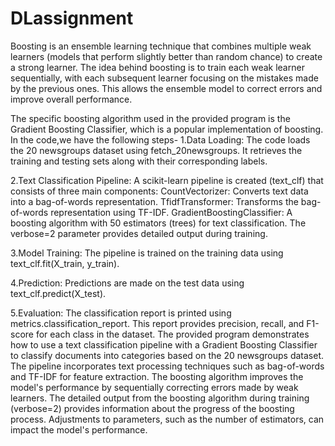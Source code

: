 # DLassignment
Boosting is an ensemble learning technique that combines multiple weak learners (models that perform slightly better than random chance) to create a strong learner. The idea behind boosting is to train each weak learner sequentially, with each subsequent learner focusing on the mistakes made by the previous ones. This allows the ensemble model to correct errors and improve overall performance.

The specific boosting algorithm used in the provided program is the Gradient Boosting Classifier, which is a popular implementation of boosting. In the code,we have the following steps-
1.Data Loading:
The code loads the 20 newsgroups dataset using fetch_20newsgroups. It retrieves the training and testing sets along with their corresponding labels.

2.Text Classification Pipeline:
A scikit-learn pipeline is created (text_clf) that consists of three main components:
CountVectorizer: Converts text data into a bag-of-words representation.
TfidfTransformer: Transforms the bag-of-words representation using TF-IDF.
GradientBoostingClassifier: A boosting algorithm with 50 estimators (trees) for text classification. The verbose=2 parameter provides detailed output during training.

3.Model Training:
The pipeline is trained on the training data using text_clf.fit(X_train, y_train).

4.Prediction:
Predictions are made on the test data using text_clf.predict(X_test).

5.Evaluation:
The classification report is printed using metrics.classification_report. This report provides precision, recall, and F1-score for each class in the dataset.
The provided program demonstrates how to use a text classification pipeline with a Gradient Boosting Classifier to classify documents into categories based on the 20 newsgroups dataset. The pipeline incorporates text processing techniques such as bag-of-words and TF-IDF for feature extraction. The boosting algorithm improves the model's performance by sequentially correcting errors made by weak learners. The detailed output from the boosting algorithm during training (verbose=2) provides information about the progress of the boosting process. Adjustments to parameters, such as the number of estimators, can impact the model's performance.
